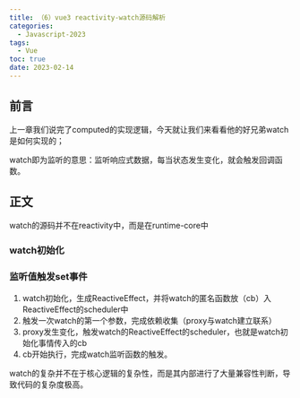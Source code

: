 ```yaml
---
title: （6）vue3 reactivity-watch源码解析
categories:
  - Javascript-2023
tags:
  - Vue
toc: true
date: 2023-02-14
---
```


## 前言

​	上一章我们说完了computed的实现逻辑，今天就让我们来看看他的好兄弟watch是如何实现的；

watch即为监听的意思：监听响应式数据，每当状态发生变化，就会触发回调函数。



## 正文

watch的源码并不在reactivity中，而是在runtime-core中

### watch初始化



### 监听值触发set事件

1. watch初始化，生成ReactiveEffect，并将watch的匿名函数放（cb）入ReactiveEffect的scheduler中
2. 触发一次watch的第一个参数，完成依赖收集（proxy与watch建立联系）
3. proxy发生变化，触发watch的ReactiveEffect的scheduler，也就是watch初始化事情传入的cb
4. cb开始执行，完成watch监听函数的触发。



watch的复杂并不在于核心逻辑的复杂性，而是其内部进行了大量兼容性判断，导致代码的复杂度极高。
